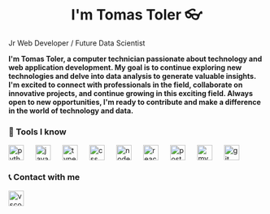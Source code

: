 <h1 align="center">I'm Tomas Toler 👓</h1>

<p><black>Jr Web Developer / Future Data Scientist</black></p>

<!-- imagen introductoria -->

<!-- Breve descripción de mi persona [pasar a linkedin] -->

**I'm Tomas Toler, a computer technician passionate about technology and web application development. My goal is to continue exploring new technologies and delve into data analysis to generate valuable insights. I'm excited to connect with professionals in the field, collaborate on innovative projects, and continue growing in this exciting field. Always open to new opportunities, I'm ready to contribute and make a difference in the world of technology and data.**

<!-- tecnologias que manejo -->

### 🧰 Tools I know

<img align="left" alt="python" width="30px" style="padding-right:20px;" src="https://cdn.jsdelivr.net/gh/devicons/devicon@latest/icons/python/python-original.svg" />
<img align="left" alt="javascript" width="30px" style="padding-right:20px;" src="https://cdn.jsdelivr.net/gh/devicons/devicon@latest/icons/javascript/javascript-original.svg" />
<img align="left" alt="typescript" width="30px" style="padding-right:20px;" src="https://cdn.jsdelivr.net/gh/devicons/devicon@latest/icons/typescript/typescript-original.svg" /> 
<img align="left" alt="css" width="30px" style="padding-right:20px;" src="https://cdn.jsdelivr.net/gh/devicons/devicon@latest/icons/css3/css3-original.svg" />
<img align="left" alt="nodejs" width="30px" style="padding-right:20px;" src="https://cdn.jsdelivr.net/gh/devicons/devicon@latest/icons/nodejs/nodejs-original-wordmark.svg" />
<img align="left" alt="react" width="30px" style="padding-right:20px;" src="https://cdn.jsdelivr.net/gh/devicons/devicon@latest/icons/react/react-original.svg" />
<img align="left" alt="postgres" width="30px" style="padding-right:20px;" src="https://cdn.jsdelivr.net/gh/devicons/devicon@latest/icons/postgresql/postgresql-original.svg" />
<img align="left" alt="mysql" width="30px" style="padding-right:20px;" src="https://cdn.jsdelivr.net/gh/devicons/devicon@latest/icons/mysql/mysql-original-wordmark.svg" />
<img alt="git" width="30px" style="padding-right:20px;" src="https://cdn.jsdelivr.net/gh/devicons/devicon@latest/icons/git/git-original.svg" />



<!-- como contactarme -->
### 📞 Contact with me
[<img align="left" alt="vscode" width="30px" style="padding-right:20px;" src="https://cdn.jsdelivr.net/gh/devicons/devicon@latest/icons/linkedin/linkedin-original.svg" />](www.linkedin.com/in/tomastoler)
